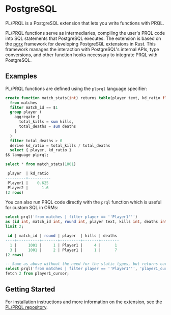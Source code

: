 # PostgreSQL

PL/PRQL is a PostgreSQL extension that lets you write functions with PRQL.

PL/PRQL functions serve as intermediaries, compiling the user's PRQL code into SQL statements that PostgreSQL executes. The extension is based on the [pgrx](https://github.com/pgcentralfoundation/pgrx) framework for developing PostgreSQL extensions in Rust. This framework manages the interaction with PostgreSQL's internal APIs, type conversions, and other function hooks necessary to integrate PRQL with PostgreSQL.


## Examples
PL/PRQL functions are defined using the `plprql` language specifier:
```sql
create function match_stats(int) returns table(player text, kd_ratio float) as $$
  from matches
  filter match_id == $1
  group player (
    aggregate {
      total_kills = sum kills,
      total_deaths = sum deaths
    }
  )
  filter total_deaths > 0
  derive kd_ratio = total_kills / total_deaths
  select { player, kd_ratio }
$$ language plprql;

select * from match_stats(1001)

 player  | kd_ratio
---------+----------
 Player1 |    0.625
 Player2 |      1.6
(2 rows)
```

You can also run PRQL code directly with the `prql` function which is useful for custom SQL in ORMs:

```sql
select prql('from matches | filter player == ''Player1''')
as (id int, match_id int, round int, player text, kills int, deaths int)
limit 2;

 id | match_id | round | player  | kills | deaths
----+----------+-------+---------+-------+--------
  1 |     1001 |     1 | Player1 |     4 |      1
  3 |     1001 |     2 | Player1 |     1 |      7
(2 rows)

-- Same as above without the need for the static types, but returns cursor
select prql('from matches | filter player == ''Player1''', 'player1_cursor');
fetch 2 from player1_cursor;
```

## Getting Started
For installation instructions and more information on the extension, see the [PL/PRQL repository](https://github.com/kaspermarstal/plprql).
